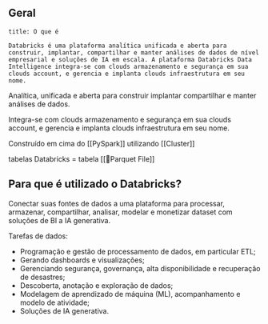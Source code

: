 ## Geral

```ad-abstract
title: O que é

Databricks é uma plataforma analítica unificada e aberta para construir, implantar, compartilhar e manter análises de dados de nível empresarial e soluções de IA em escala. A plataforma Databricks Data Intelligence integra-se com clouds armazenamento e segurança em sua clouds account, e gerencia e implanta clouds infraestrutura em seu nome.

```

Analítica, unificada e aberta para construir implantar compartilhar e manter análises de dados.

Integra-se com clouds armazenamento e segurança em sua clouds account, e gerencia e implanta clouds infraestrutura em seu nome.

Construído em cima do [[PySpark]] utilizando [[Cluster]]

tabelas Databricks = tabela [[📄Parquet File]] 
## Para que é utilizado o Databricks?

Conectar suas fontes de dados a uma plataforma para processar, armazenar, compartilhar, analisar, modelar e monetizar dataset com soluções de BI a IA generativa.

Tarefas de dados:

- Programação e gestão de processamento de dados, em particular ETL;
- Gerando dashboards e visualizações;
- Gerenciando segurança, governança, alta disponibilidade e recuperação de desastres;
- Descoberta, anotação e exploração de dados;
- Modelagem de aprendizado de máquina (ML), acompanhamento e modelo de atividade;
- Soluções de IA generativa.